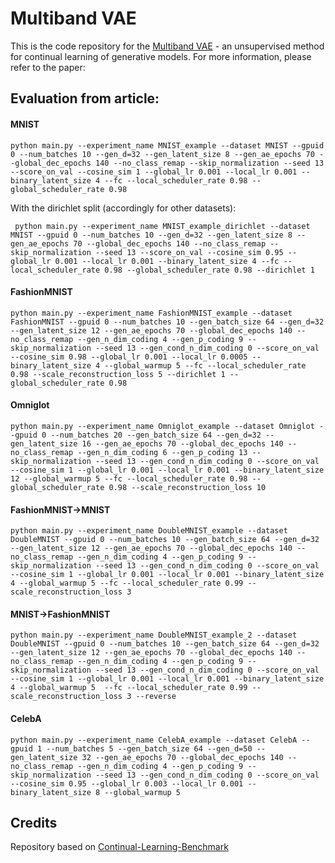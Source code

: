 # Multiband VAE

This is the code repository for the [Multiband VAE](https://arxiv.org/abs/2106.12196) - an unsupervised method for continual learning of generative models.
For more information, please refer to the paper:

## Evaluation from article:

#### MNIST
```
python main.py --experiment_name MNIST_example --dataset MNIST --gpuid 0 --num_batches 10 --gen_d=32 --gen_latent_size 8 --gen_ae_epochs 70 --global_dec_epochs 140 --no_class_remap --skip_normalization --seed 13 --score_on_val --cosine_sim 1 --global_lr 0.001 --local_lr 0.001 --binary_latent_size 4 --fc --local_scheduler_rate 0.98 --global_scheduler_rate 0.98
```

With the dirichlet split (accordingly for other datasets):

```
 python main.py --experiment_name MNIST_example_dirichlet --dataset MNIST --gpuid 0 --num_batches 10 --gen_d=32 --gen_latent_size 8 --gen_ae_epochs 70 --global_dec_epochs 140 --no_class_remap --skip_normalization --seed 13 --score_on_val --cosine_sim 0.95 --global_lr 0.001 --local_lr 0.001 --binary_latent_size 4 --fc --local_scheduler_rate 0.98 --global_scheduler_rate 0.98 --dirichlet 1
```

#### FashionMNIST

```
python main.py --experiment_name FashionMNIST_example --dataset FashionMNIST --gpuid 0 --num_batches 10 --gen_batch_size 64 --gen_d=32 --gen_latent_size 12 --gen_ae_epochs 70 --global_dec_epochs 140 --no_class_remap --gen_n_dim_coding 4 --gen_p_coding 9 --skip_normalization --seed 13 --gen_cond_n_dim_coding 0 --score_on_val --cosine_sim 0.98 --global_lr 0.001 --local_lr 0.0005 --binary_latent_size 4 --global_warmup 5 --fc --local_scheduler_rate 0.98 --scale_reconstruction_loss 5 --dirichlet 1 --global_scheduler_rate 0.98
```

#### Omniglot

```
python main.py --experiment_name Omniglot_example --dataset Omniglot --gpuid 0 --num_batches 20 --gen_batch_size 64 --gen_d=32 --gen_latent_size 16 --gen_ae_epochs 70 --global_dec_epochs 140 --no_class_remap --gen_n_dim_coding 6 --gen_p_coding 13 --skip_normalization --seed 13 --gen_cond_n_dim_coding 0 --score_on_val --cosine_sim 1 --global_lr 0.001 --local_lr 0.001 --binary_latent_size 12 --global_warmup 5 --fc --local_scheduler_rate 0.98 --global_scheduler_rate 0.98 --scale_reconstruction_loss 10
```

#### FashionMNIST->MNIST

```
python main.py --experiment_name DoubleMNIST_example --dataset DoubleMNIST --gpuid 0 --num_batches 10 --gen_batch_size 64 --gen_d=32 --gen_latent_size 12 --gen_ae_epochs 70 --global_dec_epochs 140 --no_class_remap --gen_n_dim_coding 4 --gen_p_coding 9 --skip_normalization --seed 13 --gen_cond_n_dim_coding 0 --score_on_val --cosine_sim 1 --global_lr 0.001 --local_lr 0.001 --binary_latent_size 4 --global_warmup 5 --fc --local_scheduler_rate 0.99 --scale_reconstruction_loss 3
```

#### MNIST->FashionMNIST
```
python main.py --experiment_name DoubleMNIST_example_2 --dataset DoubleMNIST --gpuid 0 --num_batches 10 --gen_batch_size 64 --gen_d=32 --gen_latent_size 12 --gen_ae_epochs 70 --global_dec_epochs 140 --no_class_remap --gen_n_dim_coding 4 --gen_p_coding 9 --skip_normalization --seed 13 --gen_cond_n_dim_coding 0 --score_on_val --cosine_sim 1 --global_lr 0.001 --local_lr 0.001 --binary_latent_size 4 --global_warmup 5  --fc --local_scheduler_rate 0.99 --scale_reconstruction_loss 3 --reverse
```

#### CelebA
```
python main.py --experiment_name CelebA_example --dataset CelebA --gpuid 1 --num_batches 5 --gen_batch_size 64 --gen_d=50 --gen_latent_size 32 --gen_ae_epochs 70 --global_dec_epochs 140 --no_class_remap --gen_n_dim_coding 4 --gen_p_coding 9 --skip_normalization --seed 13 --gen_cond_n_dim_coding 0 --score_on_val --cosine_sim 0.95 --global_lr 0.003 --local_lr 0.001 --binary_latent_size 8 --global_warmup 5
```
## Credits
Repository based on [Continual-Learning-Benchmark](https://github.com/GT-RIPL/Continual-Learning-Benchmark)
